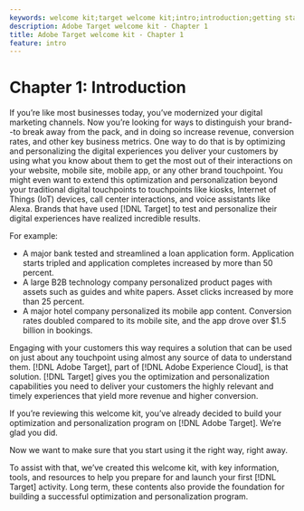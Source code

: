 ```yaml
---
keywords: welcome kit;target welcome kit;intro;introduction;getting started
description: Adobe Target welcome kit - Chapter 1
title: Adobe Target welcome kit - Chapter 1
feature: intro
---
```


# Chapter 1: Introduction

If you’re like most businesses today, you’ve modernized your digital marketing channels. Now you’re looking for ways to distinguish your brand--to break away from the pack, and in doing so increase revenue, conversion rates, and other key business metrics. One way to do that is by optimizing and personalizing the digital experiences you deliver your customers by using what you know about them to get the most out of their interactions on your website, mobile site, mobile app, or any other brand touchpoint. You might even want to extend this optimization and personalization beyond your traditional digital touchpoints to touchpoints like kiosks, Internet of Things (IoT) devices, call center interactions, and voice assistants like Alexa. Brands that have used [!DNL Target] to test and personalize their digital experiences have realized incredible results.

For example:

* A major bank tested and streamlined a loan application form. Application starts tripled and application completes increased by more than 50 percent.
* A large B2B technology company personalized product pages with assets such as guides and white papers. Asset clicks increased by more than 25 percent.
* A major hotel company personalized its mobile app content. Conversion rates doubled compared to its mobile site, and the app drove over $1.5 billion in bookings.

Engaging with your customers this way requires a solution that can be used on just about any touchpoint using almost any source of data to understand them. [!DNL Adobe Target], part of [!DNL Adobe Experience Cloud], is that solution. [!DNL Target] gives you the optimization and personalization capabilities you need to deliver your customers the highly relevant and timely experiences that yield more revenue and higher conversion.

If you’re reviewing this welcome kit, you’ve already decided to build your optimization and personalization program on [!DNL Adobe Target]. We’re glad you did.

Now we want to make sure that you start using it the right way, right away.

To assist with that, we’ve created this welcome kit, with key information, tools, and resources to help you prepare for and launch your first [!DNL Target] activity. Long term, these contents also provide the foundation for building a successful optimization and personalization program.
